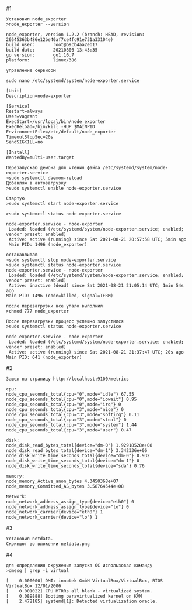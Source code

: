 #1
    
    Установил node_exporter
    >node_exporter --version
 
    node_exporter, version 1.2.2 (branch: HEAD, revision: 26645363b486e12be40af7ce4fc91e731a33104e)
    build user:       root@b9cb4aa2eb17
    build date:       20210806-13:43:35
    go version:       go1.16.7
    platform:         linux/386
    
    управление сервисом

    sudo nano /etc/systemd/system/node-exporter.service
    
    [Unit]
    Description=node-exporter
    
    [Service]
    Restart=always
    User=vagrant
    ExecStart=/usr/local/bin/node_exporter
    ExecReload=/bin/kill -HUP $MAINPID
    EnvironmentFile=/etc/default/node_exporter
    TimeoutStopSec=20s
    SendSIGKILL=no
    
    [Install]
    WantedBy=multi-user.target

    Перезапускаю демона для чтения файла /etc/systemd/system/node-exporter.service 
    >sudo systemctl daemon-reload
    Добавляю в автозагрузку
    >sudo systemctl enable node-exporter.service

    Стартую
    >sudo systemctl start node-exporter.service
    
    >sudo systemctl status node-exporter.service

    node-exporter.service - node-exporter
     Loaded: loaded (/etc/systemd/system/node-exporter.service; enabled; vendor preset: enabled)
     Active: active (running) since Sat 2021-08-21 20:57:58 UTC; 5min ago
     Main PID: 1496 (node_exporter)

    останавливаю
    >sudo systemctl stop node-exporter.service
    >sudo systemctl status node-exporter.service
    node-exporter.service - node-exporter
     Loaded: loaded (/etc/systemd/system/node-exporter.service; enabled; vendor preset: enabled)
     Active: inactive (dead) since Sat 2021-08-21 21:05:14 UTC; 1min 54s ago
    Main PID: 1496 (code=killed, signal=TERM)
    
    после перезагрузки все упало выполнил
    >chmod 777 node_exporter

    После перезагрузки процесс успешно запустился
    >sudo systemctl status node-exporter.service

    node-exporter.service - node-exporter
     Loaded: loaded (/etc/systemd/system/node-exporter.service; enabled; vendor preset: enabled)
     Active: active (running) since Sat 2021-08-21 21:37:47 UTC; 20s ago
    Main PID: 641 (node_exporter)

#2

    Зашел на страницу http://localhost:9100/metrics
    
    cpu:
    node_cpu_seconds_total{cpu="0",mode="idle"} 67.55
    node_cpu_seconds_total{cpu="0",mode="iowait"} 0.95
    node_cpu_seconds_total{cpu="0",mode="irq"} 0
    node_cpu_seconds_total{cpu="3",mode="nice"} 0
    node_cpu_seconds_total{cpu="3",mode="softirq"} 0.11
    node_cpu_seconds_total{cpu="3",mode="steal"} 0
    node_cpu_seconds_total{cpu="3",mode="system"} 1.44
    node_cpu_seconds_total{cpu="3",mode="user"} 0.47

    disk:
    node_disk_read_bytes_total{device="dm-0"} 1.92918528e+08
    node_disk_read_bytes_total{device="dm-1"} 3.342336e+06
    node_disk_write_time_seconds_total{device="dm-0"} 0.932
    node_disk_write_time_seconds_total{device="dm-1"} 0
    node_disk_write_time_seconds_total{device="sda"} 0.76

    memory:
    node_memory_Active_anon_bytes 4.3450368e+07
    node_memory_Committed_AS_bytes 3.58764544e+08

    Network:
    node_network_address_assign_type{device="eth0"} 0
    node_network_address_assign_type{device="lo"} 0
    node_network_carrier{device="eth0"} 1
    node_network_carrier{device="lo"} 1

#3

    Установил netdata.
    Скриншот во вложении netdata.png

#4
    
    для определения окружения запуска ОС использовал команду
    >dmesg | grep -i virtual

    [    0.000000] DMI: innotek GmbH VirtualBox/VirtualBox, BIOS VirtualBox 12/01/2006
    [    0.001022] CPU MTRRs all blank - virtualized system.
    [    0.089888] Booting paravirtualized kernel on KVM
    [    2.472185] systemd[1]: Detected virtualization oracle.